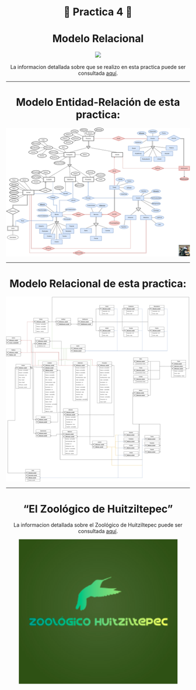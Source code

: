 <div align="center">

# 🌲 **Practica 4** 🌲



# **Modelo Relacional**


</div>


<div align="center">

[![](https://media.giphy.com/media/ct4KweXfu16EkJBXtK/giphy.gif)](https://www.youtube.com/watch?v=n5h0qHwNrHk)

La informacion detallada sobre que se realizo en esta practica puede ser consultada [aquí](./Docs/Specs-Práctica04.pdf).

</div>


---

<div align="center">

# **Modelo Entidad-Relación de esta practica:**


![Img Modelo E-R](./Diagramas/ERLosEmpresaurios.png)

</div>

---

<div align="center">

# **Modelo Relacional de esta practica:**

![Img Modelo R](./Diagramas/RelacionalLosEmpresaurios.png)


</div>

<div align="center">

---
# **“El Zoológico de Huitziltepec”**


La informacion detallada sobre el Zoológico de Huitziltepec puede ser consultada [aquí](./../../Teoria/00-Caso-De-Uso/El%20Zoológico%20de%20Huitziltepec.pdf).



![Logo Zoo](./../../Media/logoZoo.png)


</div>

